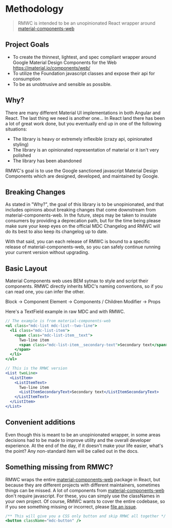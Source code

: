 # Methodology

> RMWC is intended to be an unopinionated React wrapper around [material-components-web](https://github.com/material-components/material-components-web/)

## Project Goals

* To create the thinnest, lightest, and spec compliant wrapper around Google Material Design Components for the Web https://material.io/components/web/
* To utilize the Foundation javascript classes and expose their api for consumption
* To be as unobtrusive and sensible as possible.

## Why?

There are many different Material UI implementations in both Angular and React. The last thing we need is another one... In React land there has been a lot of great work done, but you eventually end up in one of the following situations:

* The library is heavy or extremely inflexible (crazy api, opinionated styling)
* The library is an opinionated representation of material or it isn't very polished
* The library has been abandoned

RMWC's goal is to use the Google sanctioned javascript Material Design Components which are designed, developed, and maintained by Google.

## Breaking Changes

As stated in "Why?", the goal of this library is to be unopinionated, and that includes opinions about breaking changes that come downstream from material-components-web. In the future, steps may be taken to insulate consumers by providing a deprecation path, but for the time being please make sure your keep eyes on the official MDC Changelog and RMWC will do its best to also keep its changelog up to date.

With that said, you can each release of RMWC is bound to a specific release of material-components-web, so you can safely continue running your current version without upgrading.

## Basic Layout

Material Components web uses BEM sytnax to style and script their components. RMWC directly inherits MDC's naming conventions, so if you can read one, you can infer the other.

Block -> Component
Element -> Components / Children
Modifier -> Props

Here's a TextField example in raw MDC and with RMWC.

```jsx
// The example is from material-components-web
<ul class="mdc-list mdc-list--two-line">
  <li class="mdc-list-item">
    <span class="mdc-list-item__text">
      Two-line item
      <span class="mdc-list-item__secondary-text">Secondary text</span>
    </span>
  </li>
</ul>
```

```jsx
// This is the RMWC version
<List twoLine>
  <ListItem>
    <ListItemText>
      Two-line item
      <ListItemSecondaryText>Secondary text</ListItemSecondaryText>
    </ListItemText>
  </ListItem>
</List>
```

## Convenient additions

Even though this is meant to be an unopinionated wrapper, in some areas decisions had to be made to improve utility and the overall developer experience. At the end of the day, if it doesn't make your life easier, what's the point? Any non-standard item will be called out in the docs.

## Something missing from RMWC?

RMWC wraps the entire [material-components-web](https://github.com/material-components/material-components-web) package in React, but because they are different projects with different maintainers, sometimes things can be missed. A lot of components from [material-components-web](https://github.com/material-components/material-components-web) don't require javascript. For these, you can simply use the classNames in your own project. Of course, RMWC wants to cover the entire codebase, so if you see something missing or incorrect, please [file an issue](https://github.com/jamesmfriedman/rmwc/issues/new).

```jsx
/** This will give you a CSS only button and skip RMWC all together */
<button className="mdc-button" />
```
